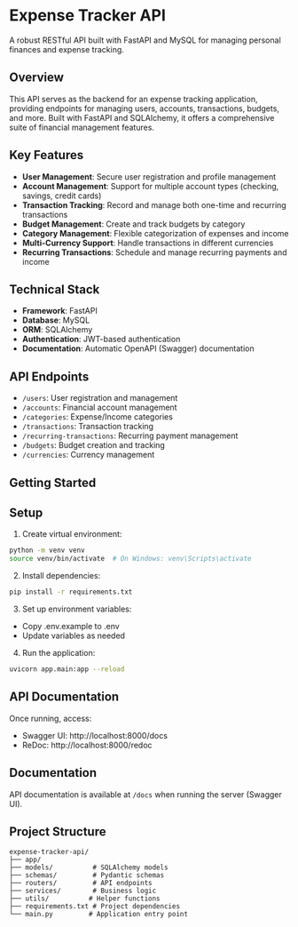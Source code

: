 # Expense Tracker API

A robust RESTful API built with FastAPI and MySQL for managing personal finances and expense tracking.

## Overview

This API serves as the backend for an expense tracking application, providing endpoints for managing users, accounts, transactions, budgets, and more. Built with FastAPI and SQLAlchemy, it offers a comprehensive suite of financial management features.

## Key Features

- **User Management**: Secure user registration and profile management
- **Account Management**: Support for multiple account types (checking, savings, credit cards)
- **Transaction Tracking**: Record and manage both one-time and recurring transactions
- **Budget Management**: Create and track budgets by category
- **Category Management**: Flexible categorization of expenses and income
- **Multi-Currency Support**: Handle transactions in different currencies
- **Recurring Transactions**: Schedule and manage recurring payments and income

## Technical Stack

- **Framework**: FastAPI
- **Database**: MySQL
- **ORM**: SQLAlchemy
- **Authentication**: JWT-based authentication
- **Documentation**: Automatic OpenAPI (Swagger) documentation

## API Endpoints

- `/users`: User registration and management
- `/accounts`: Financial account management
- `/categories`: Expense/Income categories
- `/transactions`: Transaction tracking
- `/recurring-transactions`: Recurring payment management
- `/budgets`: Budget creation and tracking
- `/currencies`: Currency management

## Getting Started

## Setup

1. Create virtual environment:
```bash
python -m venv venv
source venv/bin/activate  # On Windows: venv\Scripts\activate
```

2. Install dependencies:
```bash
pip install -r requirements.txt
```

3. Set up environment variables:
- Copy .env.example to .env
- Update variables as needed

4. Run the application:
```bash
uvicorn app.main:app --reload
```

## API Documentation

Once running, access:
- Swagger UI: http://localhost:8000/docs
- ReDoc: http://localhost:8000/redoc

## Documentation

API documentation is available at `/docs` when running the server (Swagger UI).


## Project Structure
```
expense-tracker-api/
├── app/
├── models/          # SQLAlchemy models
├── schemas/         # Pydantic schemas
├── routers/         # API endpoints
├── services/        # Business logic
├── utils/          # Helper functions
├── requirements.txt # Project dependencies
└── main.py         # Application entry point
```